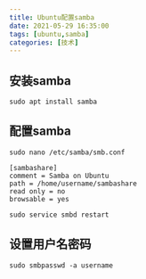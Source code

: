 ```yaml
---
title: Ubuntu配置samba
date: 2021-05-29 16:35:00
tags: [ubuntu,samba]
categories: [技术]
---
```


## 安装samba

```shell
sudo apt install samba
```

## 配置samba

```shell
sudo nano /etc/samba/smb.conf
```

```properties
[sambashare]
comment = Samba on Ubuntu
path = /home/username/sambashare
read only = no
browsable = yes
```

```shell
sudo service smbd restart
```

## 设置用户名密码

```shell
sudo smbpasswd -a username
```